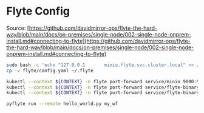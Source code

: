 # Flyte Config

Source: [https://github.com/davidmirror-ops/flyte-the-hard-way/blob/main/docs/on-premises/single-node/002-single-node-onprem-install.md#connecting-to-flyte](https://github.com/davidmirror-ops/flyte-the-hard-way/blob/main/docs/on-premises/single-node/002-single-node-onprem-install.md#connecting-to-flyte)

```bash
sudo bash -c 'echo "127.0.0.1       minio.flyte.svc.cluster.local" >> /etc/hosts'
cp -v flyte/config.yaml ~/.flyte

kubectl --context ${CONTEXT} -n flyte port-forward service/minio 9000:9000 &
kubectl --context ${CONTEXT} -n flyte port-forward service/flyte-binary-grpc 8089:8089 &
kubectl --context ${CONTEXT} -n flyte port-forward service/flyte-binary-http 8088:8088 &

pyflyte run --remote hello_world.py my_wf
```
